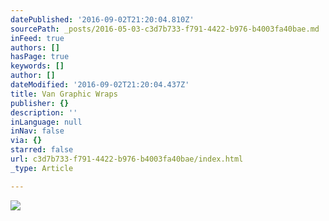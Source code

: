 ```yaml
---
datePublished: '2016-09-02T21:20:04.810Z'
sourcePath: _posts/2016-05-03-c3d7b733-f791-4422-b976-b4003fa40bae.md
inFeed: true
authors: []
hasPage: true
keywords: []
author: []
dateModified: '2016-09-02T21:20:04.437Z'
title: Van Graphic Wraps
publisher: {}
description: ''
inLanguage: null
inNav: false
via: {}
starred: false
url: c3d7b733-f791-4422-b976-b4003fa40bae/index.html
_type: Article

---
```

![](https://the-grid-user-content.s3-us-west-2.amazonaws.com/1b76195a-e5a7-4371-8c5f-20adc4aba6d7.jpg)